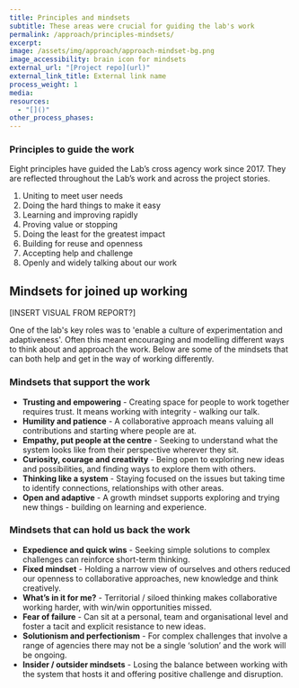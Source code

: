 ```yaml
---
title: Principles and mindsets
subtitle: These areas were crucial for guiding the lab's work
permalink: /approach/principles-mindsets/
excerpt:
image: /assets/img/approach/approach-mindset-bg.png
image_accessibility: brain icon for mindsets
external_url: "[Project repo](url)"
external_link_title: External link name
process_weight: 1
media:
resources:
  - "[]()"
other_process_phases:
---
```


### Principles to guide the work

Eight principles have guided the Lab’s cross agency work since 2017. They are reflected throughout the Lab’s work and across the project stories.

1. Uniting to meet user needs
2. Doing the hard things to make it easy
3. Learning and improving rapidly
4. Proving value or stopping
5. Doing the least for the greatest impact
6. Building for reuse and openness
7. Accepting help and challenge
8. Openly and widely talking about our work

## Mindsets for joined up working

[INSERT VISUAL FROM REPORT?]

One of the lab's key roles was to 'enable a culture of experimentation and adaptiveness'. Often this meant encouraging and modelling different ways to think about and approach the work. Below are some of the mindsets that can both help and get in the way of working differently.

### Mindsets that support the work

* **Trusting and empowering** - Creating space for people to work together requires trust. It means working with integrity - walking our talk.  
* **Humility and patience** - A collaborative approach means valuing all contributions and starting where people are at.  
* **Empathy, put people at the centre** - Seeking to understand what the system looks like from their perspective wherever they sit.  
* **Curiosity, courage and creativity** - Being open to exploring new ideas and possibilities, and finding ways to explore them with others.
* **Thinking like a system** - Staying focused on the issues but taking time to identify connections, relationships with other areas.
* **Open and adaptive** - A growth mindset supports exploring and trying new things - building on learning and experience.

### Mindsets that can hold us back the work

* **Expedience and quick wins** - Seeking simple solutions to complex challenges can reinforce short-term thinking.  
* **Fixed mindset** - Holding a narrow view of ourselves and others reduced our openness to collaborative approaches, new knowledge and think creatively.  
* **What’s in it for me?** - Territorial / siloed thinking makes collaborative working harder, with win/win opportunities missed.  
* **Fear of failure** - Can sit at a personal, team and organisational level and foster a tacit and explicit resistance to new ideas.  
* **Solutionism and perfectionism** - For complex challenges that involve a range of agencies there may not be a single ‘solution’ and the work will be ongoing. 
* **Insider / outsider mindsets** - Losing the balance between working with the system that hosts it and offering positive challenge and disruption.
